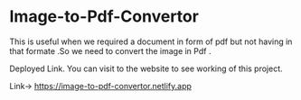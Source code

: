 # Image-to-Pdf-Convertor
This is useful when we required a document in form of pdf but not having in that formate .So we need to convert the image in Pdf .


Deployed Link.
You can visit to the website to see working of this project.

Link-> https://image-to-pdf-convertor.netlify.app
